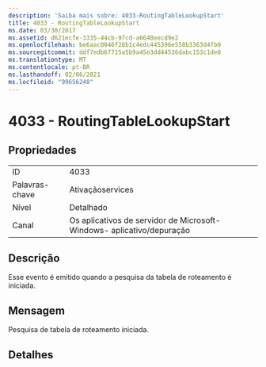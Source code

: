 ```yaml
---
description: 'Saiba mais sobre: 4033-RoutingTableLookupStart'
title: 4033 - RoutingTableLookupStart
ms.date: 03/30/2017
ms.assetid: d621ecfe-3335-44cb-97cd-a6648eecd9e2
ms.openlocfilehash: be6aac0046f28b1c4edc445396e558b3363d4fb0
ms.sourcegitcommit: ddf7edb67715a5b9a45e3dd44536dabc153c1de0
ms.translationtype: MT
ms.contentlocale: pt-BR
ms.lasthandoff: 02/06/2021
ms.locfileid: "99656248"
---
```

# <a name="4033---routingtablelookupstart"></a>4033 - RoutingTableLookupStart

## <a name="properties"></a>Propriedades  
  
|||  
|-|-|  
|ID|4033|  
|Palavras-chave|Ativaçãoservices|  
|Nível|Detalhado|  
|Canal|Os aplicativos de servidor de Microsoft-Windows- aplicativo/depuração|  
  
## <a name="description"></a>Descrição  

 Esse evento é emitido quando a pesquisa da tabela de roteamento é iniciada.  
  
## <a name="message"></a>Mensagem  

 Pesquisa de tabela de roteamento iniciada.  
  
## <a name="details"></a>Detalhes
